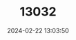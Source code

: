 ---
title: "13032"
category: "Melanobatrachus indicus"
draft: false
date: 2024-02-22 13:03:50
languages:
  English: ["Kerala Hills Frog", "Malabar Black Narrow-mouthed Frog", "Orange Black Tubercled Indian Microhylid"]
---